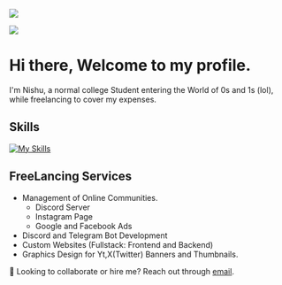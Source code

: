 ![](https://github.com/Nishu-workspace/Nishu-workspace/blob/df0fc2bca64dd619cebb249ba52378b99e2305ca/hi-there.gif)

![](https://komarev.com/ghpvc/?username=Nishu-workspace&abbreviated=true&style=for-the-badge)
# Hi there, Welcome to my profile. 
I'm Nishu, a normal college Student entering the World of 0s and 1s (lol), while freelancing to cover my expenses.

## Skills

[![My Skills](https://skillicons.dev/icons?i=js,html,css,nodejs,c,py,java,mongodb,mysql)](https://youtu.be/xvFZjo5PgG0?si=5EmQVk1Dgwc8I4oQ)

## FreeLancing Services
- Management of Online Communities.
  - Discord Server
  - Instagram Page
  - Google and Facebook Ads
- Discord and Telegram Bot Development
- Custom Websites (Fullstack: Frontend and Backend)
- Graphics Design for Yt,X(Twitter) Banners and Thumbnails.

💼 Looking to collaborate or hire me? Reach out through [email](mailto:nishu.workspace@gmail.com?subject=[GitHub]%20Collab%20or%20Hire).
  
<!--
**Nishu-workspace/Nishu-workspace** is a ✨ _special_ ✨ repository because its `README.md` (this file) appears on your GitHub profile.

